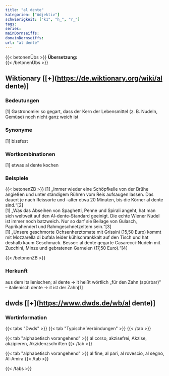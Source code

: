 ```yaml
---
title: "al dente"
kategorien: ["Adjektiv"]
schwierigkeit: ["k1", "h_", "r_"]
tags:
series:
mainDornseiffs:
domainDornseiffs:
url: "al dente"
---
```


{{< betonenÜbs >}}
**Übersetzung:**  
{{< /betonenÜbs >}}

## Wiktionary [[+](https://de.wiktionary.org/wiki/al dente)]

### Bedeutungen
[1] Gastronomie: so gegart, dass der Kern der Lebensmittel (z. B. Nudeln, Gemüse) noch nicht ganz weich ist  

### Synonyme
[1] bissfest  

### Wortkombinationen
[1] etwas al dente kochen  

### Beispiele
{{< betonenZB >}}
[1] „Immer wieder eine Schöpfkelle von der Brühe angießen und unter ständigem Rühren vom Reis aufsaugen lassen. Das dauert je nach Reissorte und -alter etwa 20 Minuten, bis die Körner al dente sind.“[2]  
[1] „Was das Abseihen von Spaghetti, Penne und Spirali angeht, hat man sich weltweit auf den Al-dente-Standard geeinigt. Die echte Wiener Nudel ist immer noch batzweich. Nur so darf sie Beilage von Gulasch, Paprikahenderl und Rahmgeschnetzeltem sein.“[3]  
[1] „Unsere geschmorte Ochsenherztomate mit Grissini (15,50 Euro) kommt mit Mozzarella di bufala leider kühlschrankkalt auf den Tisch und hat deshalb kaum Geschmack. Besser: al dente gegarte Casarecci-Nudeln mit Zucchini, Minze und gebratenen Garnelen (17,50 Euro).“[4]  

{{< /betonenZB >}}
### Herkunft
aus dem Italienischen; al dente → it heißt wörtlich „für den Zahn (spürbar)“ – italienisch dente → it ist der Zahn[1]  



## dwds [[+](https://www.dwds.de/wb/al dente)]

### Wortinformation
{{< tabs "Dwds" >}}
{{< tab "Typische Verbindungen" >}}
{{< /tab >}}

{{< tab "alphabetisch vorangehend" >}}
al corso, akzisefrei, Akzise, akzipieren, Akzidenzschriften
{{< /tab >}}

{{< tab "alphabetisch vorangehend" >}}
al fine, al pari, al rovescio, al segno, Al-Amira
{{< /tab >}}

{{< /tabs >}}

